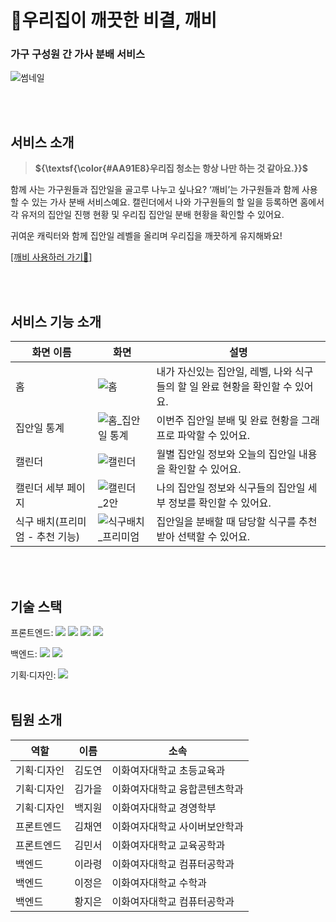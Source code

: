 
# **🫧우리집이 깨끗한 비결, 깨비**
### 가구 구성원 간 가사 분배 서비스

![썸네일](https://github.com/user-attachments/assets/fec75f81-3a0f-4d00-95ca-459f6e684e24)

</br></br>

## 서비스 소개

> **${\textsf{\color{#AA91E8}우리집 청소는 항상 나만 하는 것 같아요.}}$**

함께 사는 가구원들과 집안일을 골고루 나누고 싶나요? ‘깨비’는 가구원들과 함께 사용할 수 있는 가사 분배 서비스예요. 캘린더에서 나와 가구원들의 할 일을 등록하면 홈에서 각 유저의 집안일 진행 현황 및 우리집 집안일 분배 현황을 확인할 수 있어요.

귀여운 캐릭터와 함께 집안일 레벨을 올리며 우리집을 깨끗하게 유지해봐요!


[[깨비 사용하러 가기🧹]](https://www.kkaebi.site/)

</br></br>
## 서비스 기능 소개

| 화면 이름        | 화면                | 설명          |
| ---------------- | ------------------ |----------------|
| 홈 | ![홈](https://github.com/user-attachments/assets/93beea9e-89f5-456f-b615-06ca86d359bd) | 내가 자신있는 집안일, 레벨, 나와 식구들의 할 일 완료 현황을 확인할 수 있어요. |
| 집안일 통계 | ![홈_집안일 통계](https://github.com/user-attachments/assets/e37bab31-e7a6-4402-abf0-df500ba77796) | 이번주 집안일 분배 및 완료 현황을 그래프로 파악할 수 있어요. |
| 캘린더 | ![캘린더](https://github.com/user-attachments/assets/23a57b56-cccf-4b53-bad4-3c61171b4ced) | 월별 집안일 정보와 오늘의 집안일 내용을 확인할 수 있어요. |
| 캘린더 세부 페이지 | ![캘린더_2안](https://github.com/user-attachments/assets/72c3af96-e67f-4711-a9cd-8e0b1acb084e) | 나의 집안일 정보와 식구들의 집안일 세부 정보를 확인할 수 있어요. |
| 식구 배치(프리미엄 - 추천 기능) | ![식구배치_프리미엄](https://github.com/user-attachments/assets/6531455d-7b67-47ae-873a-a80295994852) | 집안일을 분배할 때 담당할 식구를 추천받아 선택할 수 있어요. |


</br></br>

## 기술 스택

<span>프론트엔드: </span> <img src="https://img.shields.io/badge/html-E34F26?style=for-the-badge&logo=html5&logoColor=white"> <img src="https://img.shields.io/badge/css-1572B6?style=for-the-badge&logo=css3&logoColor=white"> <img src="https://img.shields.io/badge/javascript-F7DF1E?style=for-the-badge&logo=javascript&logoColor=black"> <img src="https://img.shields.io/badge/react-61DAFB?style=for-the-badge&logo=react&logoColor=black"> 

<span>백엔드: </span><img src="https://img.shields.io/badge/python-3776AB?style=for-the-badge&logo=python&logoColor=white"> <img src="https://img.shields.io/badge/django-092E20?style=for-the-badge&logo=Django&logoColor=white">

<span>기획·디자인: </span> <img src="https://img.shields.io/badge/figma-F24E1E?style=for-the-badge&logo=figma&logoColor=white">
</br></br>

## 팀원 소개

| 역할        | 이름   | 소속                              |
| ----------- | ------ | --------------------------------- |
| 기획·디자인 | 김도연 | 이화여자대학교 초등교육과 |
| 기획·디자인 | 김가을 | 이화여자대학교 융합콘텐츠학과 |
| 기획·디자인 | 백지원 | 이화여자대학교 경영학부 |
| 프론트엔드  | 김채연 | 이화여자대학교 사이버보안학과  |
| 프론트엔드  | 김민서 | 이화여자대학교 교육공학과  |
| 백엔드      | 이라령 | 이화여자대학교 컴퓨터공학과  |
| 백엔드      | 이정은 | 이화여자대학교 수학과  |
| 백엔드      | 황지은 | 이화여자대학교 컴퓨터공학과 |

</br>
